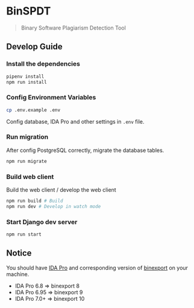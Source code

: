 # BinSPDT

> Binary Software Plagiarism Detection Tool

## Develop Guide

### Install the dependencies

```sh
pipenv install
npm run install
```

### Config Environment Variables

```sh
cp .env.example .env
```

Config database, IDA Pro and other settings in `.env` file.

### Run migration

After config PostgreSQL correctly, migrate the database tables.

```sh
npm run migrate
```

### Build web client

Build the web client / develop the web client

```sh
npm run build # Build
npm run dev # Develop in watch mode
```

### Start Django dev server

```sh
npm run start
```

## Notice

You should have [IDA Pro](https://www.hex-rays.com/products/ida/) and corresponding version of [binexport](https://github.com/google/binexport) on your machine.

- IDA Pro 6.8 => binexport 8
- IDA Pro 6.95 => binexport 9
- IDA Pro 7.0+ => binexport 10
